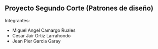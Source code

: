 Proyecto Segundo Corte (Patrones de diseño)
---------------------------------------------
Integrantes:
- Miguel Angel Camargo Ruales
- Cesar Jair Ortiz Larrahondo
- Jean Pier Garcia Garay
